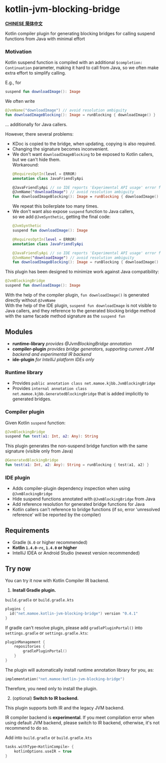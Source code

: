# kotlin-jvm-blocking-bridge

**[CHINESE 简体中文](./README-chs.md)**

Kotlin compiler plugin for generating blocking bridges for calling suspend functions from Java with minimal effort

### Motivation
Kotlin suspend function is compiled with an additional `$completion: Continuation` parameter, making it hard to call from Java, so we often make extra effort to simplify calling.

E.g., for
```kotlin
suspend fun downloadImage(): Image
```
We often write
```kotlin
@JvmName("downloadImage") // avoid resolution ambiguity
fun downloadImageBlocking(): Image = runBlocking { downloadImage() }
```
... additionally for Java callers.

However, there several problems:
- KDoc is copied to the bridge, when updating, copying is also required.
- Changing the signature becomes inconvenient.
- We don't want `downloadImageBlocking` to be exposed to Kotlin callers, but we can't hide them.  
  Workaround:
  ```kotlin
  @RequiresOptIn(level = ERROR)
  annotation class JavaFriendlyApi
  
  @JavaFriendlyApi // so IDE reports 'Experimental API usage' error for calling from Kotlin.
  @JvmName("downloadImage") // avoid resolution ambiguity
  fun downloadImageBlocking(): Image = runBlocking { downloadImage() }
  ```
  We repeat this boilerplate too many times.
- We don't want also expose `suspend` function to Java callers,  
  so we add `@JvmSynthetic`, getting the final code:
  ```kotlin
  @JvmSynthetic
  suspend fun downloadImage(): Image

  @RequiresOptIn(level = ERROR)
  annotation class JavaFriendlyApi
  
  @JavaFriendlyApi // so IDE reports 'Experimental API usage' error for calling from Kotlin.
  @JvmName("downloadImage") // avoid resolution ambiguity
  fun downloadImageBlocking(): Image = runBlocking { downloadImage() }
  ```

This plugin has been designed to minimize work against Java compatibility:
```kotlin
@JvmBlockingBridge
suspend fun downloadImage(): Image
```
With the help of the compiler plugin, `fun downloadImage()` is generated directly without `@JvmName`  
With the help of the IDE plugin, `suspend fun downloadImage` is not visible to Java callers, and they reference to the generated blocking bridge method with the same facade method signature as the `suspend fun`


## Modules
- **runtime-library**  *provides @JvmBlockingBridge annotation*
- **compiler-plugin**  *provides bridge generators, supporting current JVM backend and experimental IR backend*
- **ide-plugin**  *for IntelliJ platform IDEs only*

### Runtime library

- Provides `public annotation class net.mamoe.kjbb.JvmBlockingBridge`
- Provides `internal annotation class net.mamoe.kjbb.GeneratedBlockingBridge` that is added implicitly to generated bridges.

### Compiler plugin

Given Kotlin `suspend` function:
```kotlin
@JvmBlockingBridge
suspend fun test(a1: Int, a2: Any): String
```

This plugin generates the non-suspend bridge function with the same signature (visible only from Java)
```kotlin
@GeneratedBlockingBridge
fun test(a1: Int, a2: Any): String = runBlocking { test(a1, a2) }
```

### IDE plugin

- Adds compiler-plugin dependency inspection when using `@JvmBlockingBridge`
- Hide suspend functions annotated with `@JvmBlockingBridge` from Java
- Add reference resolution for generated bridge functions for Java
- Kotlin callers can't reference to bridge functions (if so, error 'unresolved reference' will be reported by the compiler)

## Requirements
- Gradle (`6.0` or higher recommended)
- **Kotlin `1.4.0-rc`, `1.4.0` or higher**
- IntelliJ IDEA or Android Studio (newest version recommended)

## Try now

You can try it now with Kotlin Compiler IR backend.

1. **Install Gradle plugin.**

`build.gradle` or `build.gradle.kts`
```kotlin
plugins {
  id("net.mamoe.kotlin-jvm-blocking-bridge") version "0.4.1"
}
```

If gradle can't resolve plugin, please add `gradlePluginPortal()` into `settings.gradle` or `settings.gradle.kts`:
```kotlin
pluginManagement {
    repositories {
        gradlePluginPortal()
    }
}
```

The plugin will automatically install runtime annotation library for you, as:
```kotlin
implementation("net.mamoe:kotlin-jvm-blocking-bridge")
```
Therefore, you need only to install the plugin.

2. (optional) **Switch to IR backend.**

This plugin supports both IR and the legacy JVM backend.

IR compiler backend is **experimental**. If you meet compilation error when using default JVM backend, please switch to IR backend, otherwise, it's not recommend to do so.

Add into `build.gradle` or `build.gradle.kts`
```kotlin
tasks.withType<KotlinCompile> {
    kotlinOptions.useIR = true
}
```
